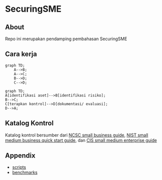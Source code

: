 # SecuringSME

## About

Repo ini merupakan pendamping pembahasan SecuringSME

## Cara kerja
```mermaid
graph TD;
    A-->B;
    A-->C;
    B-->D;
    C-->D;
```

```mermaid
graph TD;
A[identifikasi aset]-->B[identifikasi risiko];
B-->C;
C[terapkan kontrol]-->D[dokumentasi/ evaluasi];
D-->A;
```

## Katalog Kontrol

Katalog kontrol bersumber dari [NCSC small business guide](https://www.ncsc.gov.uk/collection/small-business-guide), [NIST small medium business quick start guide](https://csrc.nist.gov/pubs/sp/1300/final), dan [CIS small medium enterprise guide](https://www.cisecurity.org/insights/white-papers/cis-controls-sme-guide)

## Appendix

- [scripts](/scripts/scripts.md)
- [benchmarks](/benchmarks/benchmarks.md)
